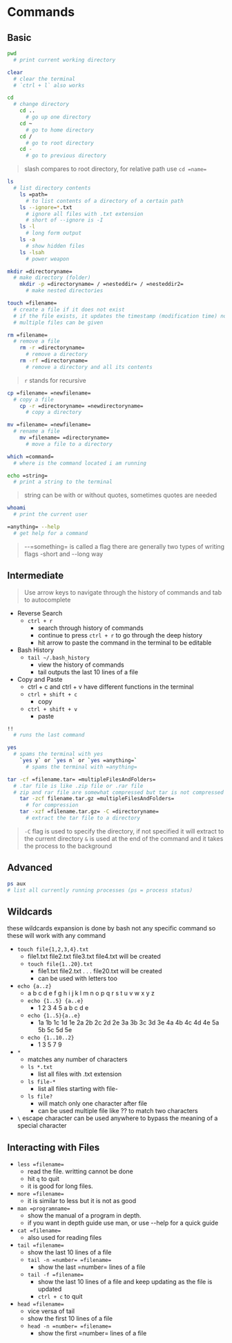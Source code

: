 # Commands

## Basic

```bash
pwd
  # print current working directory
```

```bash
clear
  # clear the terminal
  # `ctrl + l` also works
```

```bash
cd
  # change directory
    cd ..
      # go up one directory
    cd ~
      # go to home directory
    cd /
      # go to root directory
    cd -
      # go to previous directory
```

> slash compares to root directory, for relative path use `cd =name=`

```bash
ls
  # list directory contents
    ls =path=
      # to list contents of a directory of a certain path
    ls --ignore=*.txt
      # ignore all files with .txt extension
      # short of --ignore is -I
    ls -l
      # long form output
    ls -a
      # show hidden files
    ls -lsah
      # power weapon
```

```bash
mkdir =directoryname=
  # make directory (folder)
    mkdir -p =directoryname= / =nesteddir= / =nesteddir2=
      # make nested directories
```

```bash
touch =filename=
  # create a file if it does not exist
  # if the file exists, it updates the timestamp (modification time) nothing else.
  # multiple files can be given
```

```bash
rm =filename=
  # remove a file
    rm -r =directoryname=
      # remove a directory
    rm -rf =directoryname=
      # remove a directory and all its contents
```

> `r` stands for recursive

```bash
cp =filename= =newfilename=
  # copy a file
    cp -r =directoryname= =newdirectoryname=
      # copy a directory
```

```bash
mv =filename= =newfilename=
  # rename a file
    mv =filename= =directoryname=
      # move a file to a directory
```

```bash
which =command=
  # where is the command located i am running
```

```bash
echo =string=
  # print a string to the terminal
```

> string can be with or without quotes, sometimes quotes are needed

```bash
whoami
  # print the current user
```

```bash
=anything= --help
  # get help for a command
```

> --=something= is called a flag
> there are generally two types of writing flags -short and --long way

## Intermediate

> Use arrow keys to navigate through the history of commands and tab to autocomplete

- Reverse Search
  - `ctrl + r`
    - search through history of commands
    - continue to press `ctrl + r` to go through the deep history
    - hit arrow to paste the command in the terminal to be editable
- Bash History
  - `tail ~/.bash_history`
    - view the history of commands
    - tail outputs the last 10 lines of a file
- Copy and Paste
  - ctrl + c and ctrl + v have different functions in the terminal
  - `ctrl + shift + c`
    - copy
  - `ctrl + shift + v`
    - paste

```bash
!!
  # runs the last command
```

```bash
yes
  # spams the terminal with yes
    `yes y` or `yes n` or `yes =anything=`
      # spams the terminal with =anything=
```

```bash
tar -cf =filename.tar= =multipleFilesAndFolders=
  # .tar file is like .zip file or .rar file
  # zip and rar file are somewhat compressed but tar is not compressed
    tar -zcf filename.tar.gz =multipleFilesAndFolders=
      # for compression
    tar -xzf =filename.tar.gz= -C =directoryname=
      # extract the tar file to a directory
```

> `-C` flag is used to specify the directory, if not specified it will extract to the current directory
> `&` is used at the end of the command and it takes the process to the background

## Advanced

```bash
ps aux
# list all currently running processes (ps = process status)
```

## Wildcards

these wildcards expansion is done by bash not any specific command so these will work with any command

- `touch file{1,2,3,4}.txt`
  - file1.txt file2.txt file3.txt file4.txt will be created
  - `touch file{1..20}.txt`
    - file1.txt file2.txt . . . file20.txt will be created
    - can be used with letters too
- `echo {a..z}`
  - a b c d e f g h i j k l m n o p q r s t u v w x y z
  - `echo {1..5} {a..e}`
    - 1 2 3 4 5 a b c d e
  - `echo {1..5}{a..e}`
    - 1a 1b 1c 1d 1e 2a 2b 2c 2d 2e 3a 3b 3c 3d 3e 4a 4b 4c 4d 4e 5a 5b 5c 5d 5e
  - `echo {1..10..2}`
    - 1 3 5 7 9
- `*`
  - matches any number of characters
  - `ls *.txt`
    - list all files with .txt extension
  - `ls file-*`
    - list all files starting with file-
  - `ls file?`
    - will match only one character after file
    - can be used multiple file like ?? to match two characters
- `\` escape character can be used anywhere to bypass the meaning of a special character

## Interacting with Files

- `less =filename=`
  - read the file. writting cannot be done
  - hit `q` to quit
  - it is good for long files.
- `more =filename=`
  - it is similar to less but it is not as good
- `man =programname=`
  - show the manual of a program in depth.
  - if you want in depth guide use man, or use --help for a quick guide
- `cat =filename=`
  - also used for reading files
- `tail =filename=`
  - show the last 10 lines of a file
  - `tail -n =number= =filename=`
    - show the last =number= lines of a file
  - `tail -f =filename=`
    - show the last 10 lines of a file and keep updating as the file is updated
    - `ctrl + c` to quit
- `head =filename=`
  - vice versa of tail
  - show the first 10 lines of a file
  - `head -n =number= =filename=`
    - show the first =number= lines of a file
